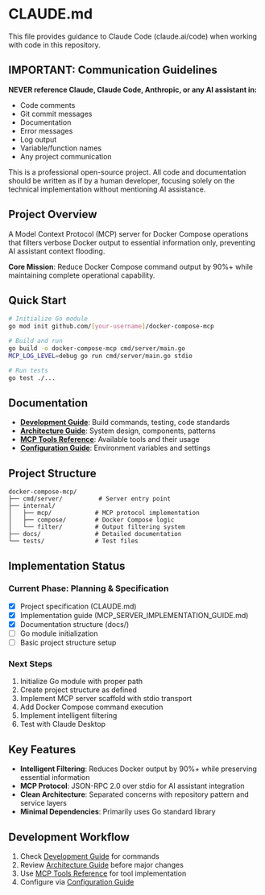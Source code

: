 # CLAUDE.md

This file provides guidance to Claude Code (claude.ai/code) when working with code in this repository.

## IMPORTANT: Communication Guidelines

**NEVER reference Claude, Claude Code, Anthropic, or any AI assistant in:**
- Code comments
- Git commit messages  
- Documentation
- Error messages
- Log output
- Variable/function names
- Any project communication

This is a professional open-source project. All code and documentation should be written as if by a human developer, focusing solely on the technical implementation without mentioning AI assistance.

## Project Overview

A Model Context Protocol (MCP) server for Docker Compose operations that filters verbose Docker output to essential information only, preventing AI assistant context flooding.

**Core Mission**: Reduce Docker Compose command output by 90%+ while maintaining complete operational capability.

## Quick Start

```bash
# Initialize Go module
go mod init github.com/[your-username]/docker-compose-mcp

# Build and run
go build -o docker-compose-mcp cmd/server/main.go
MCP_LOG_LEVEL=debug go run cmd/server/main.go stdio

# Run tests
go test ./...
```

## Documentation

- **[Development Guide](docs/DEVELOPMENT.md)**: Build commands, testing, code standards
- **[Architecture Guide](docs/ARCHITECTURE.md)**: System design, components, patterns
- **[MCP Tools Reference](docs/MCP_TOOLS.md)**: Available tools and their usage
- **[Configuration Guide](docs/CONFIGURATION.md)**: Environment variables and settings

## Project Structure

```
docker-compose-mcp/
├── cmd/server/          # Server entry point
├── internal/
│   ├── mcp/            # MCP protocol implementation
│   ├── compose/        # Docker Compose logic
│   └── filter/         # Output filtering system
├── docs/               # Detailed documentation
└── tests/              # Test files
```

## Implementation Status

### Current Phase: Planning & Specification
- [x] Project specification (CLAUDE.md)
- [x] Implementation guide (MCP_SERVER_IMPLEMENTATION_GUIDE.md)
- [x] Documentation structure (docs/)
- [ ] Go module initialization
- [ ] Basic project structure setup

### Next Steps
1. Initialize Go module with proper path
2. Create project structure as defined
3. Implement MCP server scaffold with stdio transport
4. Add Docker Compose command execution
5. Implement intelligent filtering
6. Test with Claude Desktop

## Key Features

- **Intelligent Filtering**: Reduces Docker output by 90%+ while preserving essential information
- **MCP Protocol**: JSON-RPC 2.0 over stdio for AI assistant integration
- **Clean Architecture**: Separated concerns with repository pattern and service layers
- **Minimal Dependencies**: Primarily uses Go standard library

## Development Workflow

1. Check [Development Guide](docs/DEVELOPMENT.md) for commands
2. Review [Architecture Guide](docs/ARCHITECTURE.md) before major changes
3. Use [MCP Tools Reference](docs/MCP_TOOLS.md) for tool implementation
4. Configure via [Configuration Guide](docs/CONFIGURATION.md)